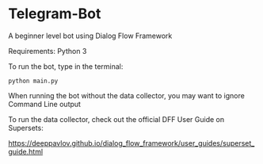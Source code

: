 # Telegram-Bot
A beginner level bot using Dialog Flow Framework

Requirements: Python 3

To run the bot, type in the terminal:
```commandline
python main.py
```

When running the bot without the data collector, you may want to ignore Command Line output

To run the data collector, check out the official DFF User Guide on Supersets:

https://deeppavlov.github.io/dialog_flow_framework/user_guides/superset_guide.html
